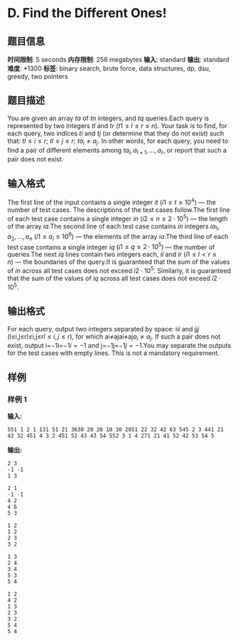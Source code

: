 # D. Find the Different Ones!

## 题目信息

**时间限制**: 5 seconds
**内存限制**: 256 megabytes
**输入**: standard
**输出**: standard
**难度**: *1300
**标签**: binary search, brute force, data structures, dp, dsu, greedy, two pointers

## 题目描述

You are given an array $t$$a$ of $t$$n$ integers, and $t$$q$ queries.Each query is represented by two integers $t$$l$ and $t$$r$ ($t$$1 \le l \le r \le n$). Your task is to find, for each query, two indices $t$$i$ and $t$$j$ (or determine that they do not exist) such that: $t$$l \le i \le r$; $t$$l \le j \le r$; $t$$a_i \ne a_j$. In other words, for each query, you need to find a pair of different elements among $t$$a_l, a_{l+1}, \dots, a_r$, or report that such a pair does not exist.

## 输入格式

The first line of the input contains a single integer $i$$t$ ($i$$1 \le t \le 10^4$) — the number of test cases. The descriptions of the test cases follow.The first line of each test case contains a single integer $i$$n$ ($i$$2 \le n \le 2 \cdot 10^5$) — the length of the array $i$$a$.The second line of each test case contains $i$$n$ integers $i$$a_1, a_2, \dots, a_n$ ($i$$1 \le a_i \le 10^6$) — the elements of the array $i$$a$.The third line of each test case contains a single integer $i$$q$ ($i$$1 \le q \le 2 \cdot 10^5$) — the number of queries.The next $i$$q$ lines contain two integers each, $i$$l$ and $i$$r$ ($i$$1 \le l < r \le n$) — the boundaries of the query.It is guaranteed that the sum of the values of $i$$n$ across all test cases does not exceed $i$$2 \cdot 10^5$. Similarly, it is guaranteed that the sum of the values of $i$$q$ across all test cases does not exceed $i$$2 \cdot 10^5$.

## 输出格式

For each query, output two integers separated by space: ii$i$ and jj$j$ (l≤i,j≤rl≤i,j≤r$l \le i, j \le r$), for which ai≠ajai≠aj$a_i \ne a_j$. If such a pair does not exist, output i=−1i=−1$i=-1$ and j=−1j=−1$j=-1$.You may separate the outputs for the test cases with empty lines. This is not a mandatory requirement.

## 样例

### 样例 1

**输入:**
```
551 1 2 1 131 51 21 3630 20 20 10 10 2051 22 32 42 63 545 2 3 441 21 42 32 451 4 3 2 451 52 43 43 54 552 3 1 4 271 21 41 52 42 53 54 5
```

**输出:**
```
2 3
-1 -1
1 3

2 1
-1 -1
4 2
4 6
5 3

1 2
1 2
2 3
3 2

1 3
2 4
3 4
5 3
5 4

1 2
4 2
1 3
2 3
3 2
5 4
5 4
```
